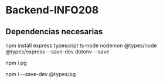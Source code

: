 # Backend-INFO208

## Dependencias necesarias

npm install express typescript ts-node nodemon @types/node @types/express --save-dev dotenv --save

npm i pg

npm i --save-dev @types/pg